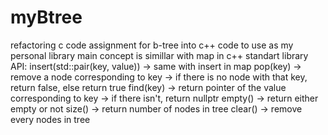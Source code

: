# myBtree
refactoring c code assignment for b-tree into c++ code to use as my personal library
main concept is simillar with map in c++ standart library
API:
  insert(std::pair(key, value))
    -> same with insert in map
  pop(key)
    -> remove a node corresponding to key
    -> if there is no node with that key, return false, else return true
  find(key)
    -> return pointer of the value corresponding to key
    -> if there isn't, return nullptr
  empty()
    -> return either empty or not
  size()
    -> return number of nodes in tree
  clear()
    -> remove every nodes in tree
  
